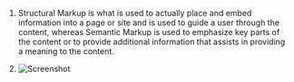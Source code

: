 1. Structural Markup is what is used to actually place and embed information into a page or site and is used to guide a user through the content, whereas Semantic Markup is used to emphasize key parts of the content or to provide additional information that assists in providing a meaning to the content.

2. ![Screenshot](./images/assignment-05-screenshot.png)
